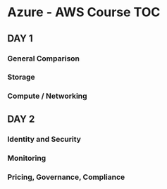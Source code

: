 # Azure - AWS Course TOC

## DAY 1

### General Comparison

### Storage


### Compute / Networking


## DAY 2


### Identity and Security


### Monitoring


### Pricing, Governance, Compliance

